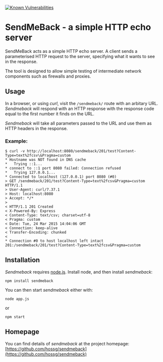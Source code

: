 [![Known Vulnerabilities](https://snyk.io/test/github/hossg/sendmeback/badge.svg?targetFile=package.json)](https://snyk.io/test/github/hossg/sendmeback?targetFile=package.json)

# SendMeBack - a simple HTTP echo server

SendMeBack acts as a simple HTTP echo server.  A client sends a parameterised HTTP request to the server, specifying
what it wants to see in the response.

The tool is designed to allow simple testing of intermediate network components such as firewalls and proxies.

## Usage

In a browser, or using *curl*, visit the `/sendmeback/` route with an arbitary URL. *Sendmeback* will respond with an HTTP
response with the response code equal to the first number it finds on the URL.

*Sendmeback* will take all parameters passed to the URL and use them as HTTP headers in the response.

### Example:
```
$ curl -v http://localhost:8080/sendmeback/201/test?Content-Type=text%2fcsv\&Pragma=custom
* Hostname was NOT found in DNS cache
*   Trying ::1...
* connect to ::1 port 8080 failed: Connection refused
*   Trying 127.0.0.1...
* Connected to localhost (127.0.0.1) port 8080 (#0)
> GET /sendmeback/201/test?Content-Type=text%2fcsv&Pragma=custom HTTP/1.1
> User-Agent: curl/7.37.1
> Host: localhost:8080
> Accept: */*
>
< HTTP/1.1 201 Created
< X-Powered-By: Express
< Content-Type: text/csv; charset=utf-8
< Pragma: custom
< Date: Tue, 24 Mar 2015 14:04:06 GMT
< Connection: keep-alive
< Transfer-Encoding: chunked
<
* Connection #0 to host localhost left intact
201:/sendmeback/201/test?Content-Type=text%2fcsv&Pragma=custom
 ```

## Installation

*Sendmeback* requires [node.js](https://nodejs.org/). Install node, and then install *sendmeback*:
```
npm install sendmeback
```

You can then start *sendmeback* either with:
```
node app.js
```
or
```
npm start
```

## Homepage

You can find details of *sendmeback* at the project homepage: [https://github.com/hossg/sendmeback](https://github.com/hossg/sendmeback)

